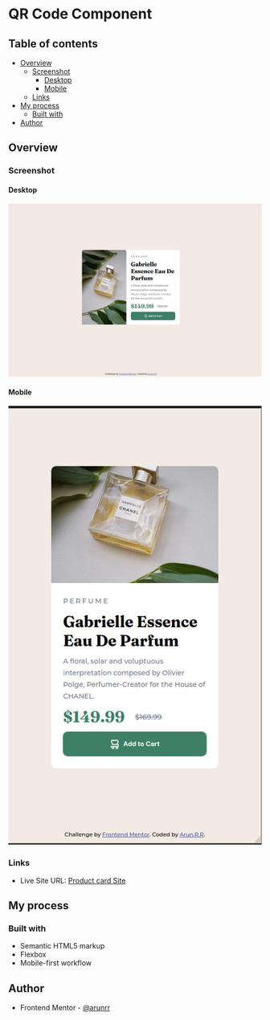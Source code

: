 # QR Code Component

## Table of contents

- [Overview](#overview)
  - [Screenshot](#screenshot)
    - [Desktop](#desktop)
    - [Mobile](#mobile)
  - [Links](#links)
- [My process](#my-process)
  - [Built with](#built-with)
- [Author](#author)

## Overview

### Screenshot

#### Desktop

![](./screenshots/desktop_view.jpg)

#### Mobile

![](./screenshots/mobile_view.jpg)

### Links

- Live Site URL: [Product card Site](https://arunrr.github.io/product-preview-card-component/)

## My process

### Built with

- Semantic HTML5 markup
- Flexbox
- Mobile-first workflow

## Author

- Frontend Mentor - [@arunrr](https://www.frontendmentor.io/profile/arunrr)
